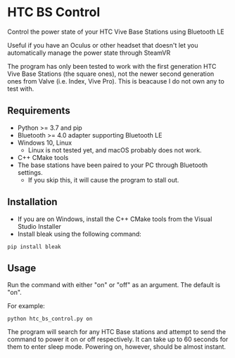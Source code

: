 # HTC BS Control
Control the power state of your HTC Vive Base Stations using Bluetooth LE

Useful if you have an Oculus or other headset that doesn't let you automatically manage the power state through SteamVR
 
The program has only been tested to work with the first generation HTC Vive Base Stations (the square ones), not the newer second generation ones from Valve (i.e. Index, Vive Pro). This is beacause I do not own any to test with.

## Requirements
- Python >= 3.7 and pip
- Bluetooth >= 4.0 adapter supporting Bluetooth LE
- Windows 10, Linux
    - Linux is not tested yet, and macOS probably does not work.
- C++ CMake tools 
- The base stations have been paired to your PC through Bluetooth settings.
    - If you skip this, it will cause the program to stall out.

## Installation
- If you are on Windows, install the C++ CMake tools from the Visual Studio Installer
- Install bleak using the following command:
```
pip install bleak 
```

## Usage
Run the command with either "on" or "off" as an argument. The default is "on". 
 
For example: 
```
python htc_bs_control.py on
```
The program will search for any HTC Base stations and attempt to send the command to power it on or off respectively. It can take up to 60 seconds for them to enter sleep mode. Powering on, however, should be almost instant.
